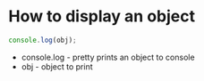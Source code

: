 # How to display an object

```javascript
console.log(obj);
```

- console.log - pretty prints an object to console
- obj - object to print
